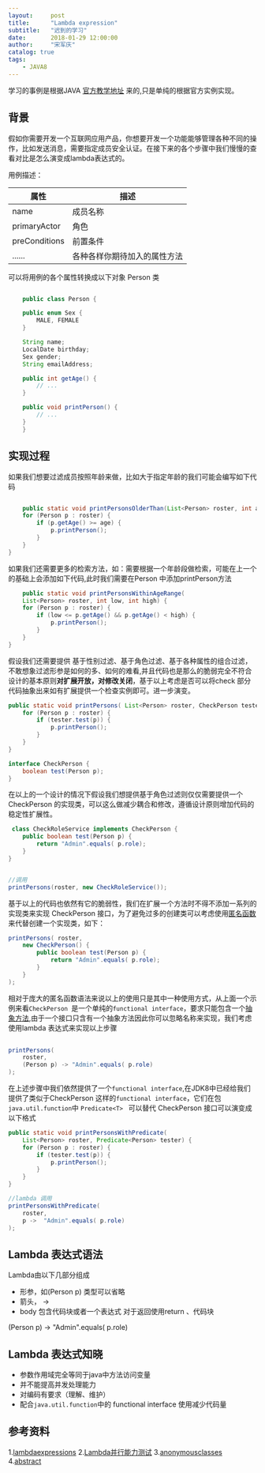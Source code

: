 ```yaml
---
layout:     post
title:      "Lambda expression"
subtitle:   "迟到的学习"
date:       2018-01-29 12:00:00
author:     "宋军庆"
catalog: true
tags:
    - JAVA8
---
```



学习的事例是根据JAVA [官方教学地址](https://docs.oracle.com/javase/tutorial/java/javaOO/lambdaexpressions.html) 来的,只是单纯的根据官方实例实现。


<p id="overview"></p>

## 背景

 假如你需要开发一个互联网应用产品，你想要开发一个功能能够管理各种不同的操作，比如发送消息，需要指定成员安全认证。在接下来的各个步骤中我们慢慢的查看对比是怎么演变成lambda表达式的。

 用例描述：

 | 属性|描述|
 |--|--|
 |name|成员名称|
 |primaryActor|角色|
 |preConditions|前置条件|
 |......|各种各样你期待加入的属性方法|

 可以将用例的各个属性转换成以下对象 Person 类

```java

 	public class Person {

    public enum Sex {
        MALE, FEMALE
    }

    String name;
    LocalDate birthday;
    Sex gender;
    String emailAddress;

    public int getAge() {
        // ...
    }

    public void printPerson() {
        // ...
    }
    }
```


## 实现过程

 如果我们想要过滤成员按照年龄来做，比如大于指定年龄的我们可能会编写如下代码

```java

	public static void printPersonsOlderThan(List<Person> roster, int age) {
    for (Person p : roster) {
        if (p.getAge() >= age) {
            p.printPerson();
        }
    }
}

```



 如果我们还需要更多的检索方法，如：需要根据一个年龄段做检索，可能在上一个的基础上会添加如下代码,此时我们需要在Person 中添加printPerson方法

```java
	public static void printPersonsWithinAgeRange(
    List<Person> roster, int low, int high) {
    for (Person p : roster) {
        if (low <= p.getAge() && p.getAge() < high) {
            p.printPerson();
        }
    }
}
```



假设我们还需要提供 基于性别过滤、基于角色过滤、基于各种属性的组合过滤，不敢想象过滤形参是如何的多、如何的难看,并且代码也是那么的脆弱完全不符合设计的基本原则<b>对扩展开放，对修改关闭</b>，基于以上考虑是否可以将check 部分代码抽象出来如有扩展提供一个检查实例即可。进一步演变。


```java
public static void printPersons( List<Person> roster, CheckPerson tester) {
    for (Person p : roster) {
        if (tester.test(p)) {
            p.printPerson();
        }
    }
}

interface CheckPerson {
    boolean test(Person p);
}

```



在以上的一个设计的情况下假设我们想提供基于角色过滤则仅仅需要提供一个CheckPerson 的实现类，可以这么做减少耦合和修改，遵循设计原则增加代码的稳定性扩展性。

```java
 class CheckRoleService implements CheckPerson {
    public boolean test(Person p) {
        return "Admin".equals( p.role);
    }
}


//调用
printPersons(roster, new CheckRoleService());
```



基于以上的代码也依然有它的脆弱性，我们在扩展一个方法时不得不添加一系列的实现类来实现 CheckPerson 接口，为了避免过多的创建类可以考虑使用[匿名函数](https://docs.oracle.com/javase/tutorial/java/javaOO/anonymousclasses.html)来代替创建一个实现类，如下：

```java
printPersons( roster,
    new CheckPerson() {
        public boolean test(Person p) {
            return "Admin".equals( p.role);
        }
    }
);
```



相对于庞大的匿名函数语法来说以上的使用只是其中一种使用方式，从上面一个示例来看`CheckPerson `是一个单纯的`functional interface`，要求只能包含一个[抽象方法](https://docs.oracle.com/javase/tutorial/java/IandI/abstract.html),由于一个接口只含有一个抽象方法因此你可以忽略名称来实现，我们考虑使用lambda 表达式来实现以上步骤


```java
	
printPersons(
    roster,
    (Person p) -> "Admin".equals( p.role)
);
```



在上述步骤中我们依然提供了一个`functional interface`,在JDK8中已经给我们提供了类似于CheckPerson 这样的`functional interface`，它们在包`java.util.function`中 `Predicate<T> ` 可以替代 CheckPerson 接口可以演变成以下格式

```java
public static void printPersonsWithPredicate(
    List<Person> roster, Predicate<Person> tester) {
    for (Person p : roster) {
        if (tester.test(p)) {
            p.printPerson();
        }
    }
}

//lambda 调用
printPersonsWithPredicate(
    roster,
    p ->  "Admin".equals( p.role)
);

```




## Lambda 表达式语法

Lambda由以下几部分组成

+ 形参，如(Person p) 类型可以省略
+ 箭头，  ->
+ body  包含代码块或者一个表达式 对于返回使用return 、代码块

(Person p) -> "Admin".equals( p.role)


## Lambda 表达式知晓

+ 参数作用域完全等同于java中方法访问变量
+ 并不能提高并发处理能力
+ 对编码有要求（理解、维护）
+ 配合`java.util.function`中的 functional interface 使用减少代码量


## 参考资料

1.[lambdaexpressions](https://docs.oracle.com/javase/tutorial/java/javaOO/lambdaexpressions.html) 
2.[Lambda并行能力测试](http://www.importnew.com/11113.html) 
3.[anonymousclasses](https://docs.oracle.com/javase/tutorial/java/javaOO/anonymousclasses.html) 
4.[abstract](https://docs.oracle.com/javase/tutorial/java/IandI/abstract.html)
